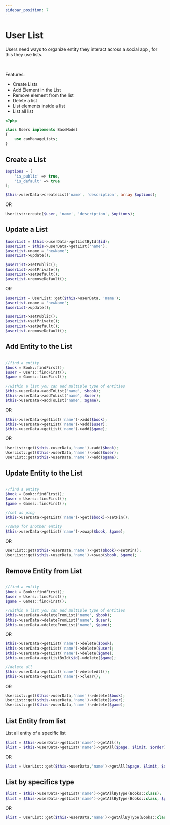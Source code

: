 ```yaml
---
sidebar_position: 7
---
```


# User List

Users need ways to organize entity they interact across a social app , for this they use lists.

<br />

Features:
- Create Lists
- Add Element in the List
- Remove element from the list
- Delete a list
- List elements inside a list
- List all list

```php
<?php

class Users implements BaseModel
{
    use canManageLists;
}

```

Create a List
-------------------

```php
$options = [
    'is_public' => true,
    'is_default' => true
];

$this->userData->createList('name', 'description', array $options);
```
OR
```php
UserList::create($user, 'name', 'description', $options);
```

Update a List
-------------------

```php
$userList = $this->userData->getListById($id);
$userList = $this->userData->getList('name');
$userList->name = 'newName';
$userList->update();

$userList->setPublic();
$userList->setPrivate();
$userList->setDefault();
$userList->removeDefault();

```

OR 

```php
$userList = UserList::get($this->userData, 'name');
$userList->name = 'newName';
$userList->update();

$userList->setPublic();
$userList->setPrivate();
$userList->setDefault();
$userList->removeDefault();
```

Add Entity to the List
-------------------

```php

//find a entity
$book = Book::findFirst();
$user = Users::findFirst();
$game = Games::findFirst();

//within a list you can add multiple type of entities
$this->userData->addToList('name', $book);
$this->userData->addToList('name', $user);
$this->userData->addToList('name', $game);

```

OR

```php
$this->userData->getList('name')->add($book);
$this->userData->getList('name')->add($user);
$this->userData->getList('name')->add($game);
```

OR

```php
UserList::get($this->userData,'name')->add($book);
UserList::get($this->userData,'name')->add($user);
UserList::get($this->userData,'name')->add($game);
```

Update Entity to the List
-------------------

```php

//find a entity
$book = Book::findFirst();
$user = Users::findFirst();
$game = Games::findFirst();

//set as ping
$this->userData->getList('name')->get($book)->setPin();

//swap for another entity
$this->userData->getList('name')->swap($book, $game);
```

OR

```php
UserList::get($this->userData,'name')->get($book)->setPin();
UserList::get($this->userData,'name')->swap($book, $game);
```

Remove Entity from List
-------------------

```php

//find a entity
$book = Book::findFirst();
$user = Users::findFirst();
$game = Games::findFirst();

//within a list you can add multiple type of entities
$this->userData->deleteFromList('name', $book);
$this->userData->deleteFromList('name', $user);
$this->userData->deleteFromList('name', $game);

```

OR

```php
$this->userData->getList('name')->delete($book);
$this->userData->getList('name')->delete($user);
$this->userData->getList('name')->delete($game);
$this->userData->getListById($id)->delete($game);

//delete all
$this->userData->getList('name')->deleteAll();
$this->userData->getList('name')->clear();
```

OR

```php
UserList::get($this->userData,'name')->delete($book);
UserList::get($this->userData,'name')->delete($user);
UserList::get($this->userData,'name')->delete($game);
```


List Entity from list
----------------

List all entity of a specific list

```php
$list = $this->userData->getList('name')->getAll();
$list = $this->userData->getList('name')->getAll($page, $limit, $order);
```
OR

```php
$list = UserList::get($this->userData,'name')->getAll($page, $limit, $order);
```

List by specifics type
----
```php
$list = $this->userData->getList('name')->getAllByType(Books::class);
$list = $this->userData->getList('name')->getAllByType(Books::class, $page, $limit, order);
```
OR

```php
$list = UserList::get($this->userData,'name')->getAllByType(Books::class, $page, $limit, order);
```